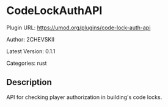 # CodeLockAuthAPI

Plugin URL: https://umod.org/plugins/code-lock-auth-api

Author: 2CHEVSKII

Latest Version: 0.1.1

Categories: rust

## Description

API for checking player authorization in building's code locks.
